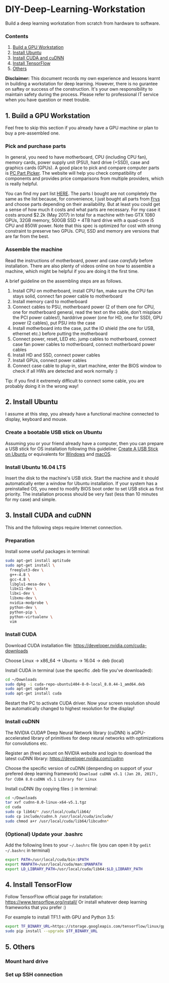 # DIY-Deep-Learning-Workstation
Build a deep learning workstation from scratch from hardware to software.

### Contents
1. [Build a GPU Workstation](#1-build-a-gpu-workstation)
2. [Install Ubuntu](#2-install-ubuntu)
3. [Install CUDA and cuDNN](#3-install-cuda-and-cudnn)
4. [Install TensorFlow](#4-install-tensorflow)
5. [Others](#5-others)

**Disclaimer:** This document records my own experience and lessons learnt in building a workstation for deep learning. However, there is no gurantee on saftey or success of the construction. It's your own responsibility to maintain safety during the process. Please refer to professional IT service when you have question or meet trouble.

## 1. Build a GPU Workstation
Feel free to skip this section if you already have a GPU machine or plan to buy a pre-assembled one.

### Pick and purchase parts
In general, you need to have motherboard, CPU (including CPU fan), memory cards, power supply unit (PSU), hard drive (+SSD), case and graphics cards (GPUs). A good place to pick and compare computer parts is <a href="https://pcpartpicker.com" target="_blank">PC Part Picker</a>. The website will help you check compatibility of components and provides price comparisons from multiple providers, which is really helpful.

You can find my part list <a href="https://pcpartpicker.com/list/LbT7Fd" target="_blank">HERE</a>. The parts I bought are not completely the same as the list because, for convenience, I just bought all parts from <a href="http://www.frys.com" target="_blank">Frys</a> and choose parts depending on their availability. But at least you could get a sense of how much it costs and what parts are necessary. For my case it costs around $2.2k (May 2017) in total for a machine with two GTX 1080 GPUs, 32GB memory, 500GB SSD + 4TB hard drive with a quad-core i5 CPU and 850W power. Note that this spec is optimized for cost with strong constraint to preserve two GPUs. CPU, SSD and memory are versions that are far from the best.

### Assemble the machine
Read the instructions of motherboard, power and case *carefully* before installation. There are also plenty of videos online on how to assemble a machine, which might be helpful if you are doing it the first time.

A brief guideline on the assembling steps are as follows.
1. Install CPU on motherboard, install CPU fan, make sure the CPU fan stays solid, connect fan power cable to motherboard
2. Install memory card to motherboard
3. Connect cables to PSU, motherboard power (2 of them one for CPU, one for motherboard general, read the text on the cable, don’t misplace the PCI power cables!), harddrive power (one for HD, one for SSD), GPU power (2 cables), put PSU into the case
4. Install motherboard into the case, put the IO shield (the one for USB, ethernet etc.) before putting the motherboard
5. Connect power, reset, LED etc. jump cables to motherboard, connect case fan power cables to motherboard, connect motherboard power cables
6. Install HD and SSD, connect power cables
7. Install GPUs, connect power cables
8. Connect case cable to plug-in, start machine, enter the BIOS window to check if all HWs are detected and work normally :)

Tip:  if you find it extremely difficult to connect some cable, you are probably doing it in the wrong way!

## 2. Install Ubuntu
I assume at this step, you already have a functional machine connected to display, keyboard and mouse.

### Create a bootable USB stick on Ubuntu
Assuming you or your friend already have a computer, then you can prepare a USB stick for OS installation following this guideline: <a href="https://www.ubuntu.com/download/desktop/create-a-usb-stick-on-ubuntu" target="_blank">Create A USB Stick on Ubuntu</a> or equivalents for <a href="https://www.ubuntu.com/download/desktop/create-a-usb-stick-on-windows" target="_blank">Windows</a> and <a href="https://www.ubuntu.com/download/desktop/create-a-usb-stick-on-macos" target="_blank">macOS</a>.

### Install Ubuntu 16.04 LTS
Insert the disk to the machine's USB stick. Start the machine and it should automatically enter a window for Ubuntu installation. If your system has a preinstalled OS, you need to modify BIOS boot order to set USB stick as first priority. The installation process should be very fast (less than 10 minutes for my case) and simple.

## 3. Install CUDA and cuDNN
This and the following steps require Internet connection.

### Preparation

Install some useful packages in terminal:
``` bash
sudo apt-get install aptitude
sudo apt-get install \
  freeglut3-dev \
  g++-4.8 \
  gcc-4.8 \
  libglu1-mesa-dev \ 
  libx11-dev \
  libxi-dev \
  libxmu-dev \
  nvidia-modprobe \
  python-dev \
  python-pip \
  python-virtualenv \
  vim
```


### Install CUDA

Download CUDA installation file: https://developer.nvidia.com/cuda-downloads

Choose Linux -> x86_64 -> Ubuntu -> 16.04 -> deb (local) 

Install CUDA in terminal (use the specific .deb file you've downloaded):
``` bash
cd ~/Downloads
sudo dpkg -i cuda-repo-ubuntu1404-8-0-local_8.0.44-1_amd64.deb
sudo apt-get update
sudo apt-get install cuda
```

Restart the PC to activate CUDA driver. Now your screen resolution should be automatically changed to highest resolution for the display!

### Install cuDNN

The NVIDIA CUDA® Deep Neural Network library (cuDNN) is aGPU-accelerated library of primitives for deep neural networks with optimizations for convolutions etc.

Register an (free) acount on NVIDIA website and login to download the latest cuDNN library: https://developer.nvidia.com/cudnn

Choose the specific version of cuDNN (denpending on support of your prefered deep learning framework)
`Download cuDNN v5.1 (Jan 20, 2017), for CUDA 8.0`
`cuDNN v5.1 Library for Linux`

Install cuDNN (by copying files :) in terminal:
```bash
cd ~/Downloads
tar xvf cudnn-8.0-linux-x64-v5.1.tgz
cd cuda
sudo cp lib64/* /usr/local/cuda/lib64/
sudo cp include/cudnn.h /usr/local/cuda/include/
sudo chmod a+r /usr/local/cuda/lib64/libcudnn*
```

### (Optional) Update your .bashrc

Add the following lines to your `~/.bashrc` file (you can open it by `gedit ~/.bashrc` in terminal)
```bash
export PATH=/usr/local/cuda/bin:$PATH
export MANPATH=/usr/local/cuda/man:$MANPATH
export LD_LIBRARY_PATH=/usr/local/cuda/lib64:$LD_LIBRARY_PATH
```

## 4. Install TensorFlow
Follow TensorFlow official page for installation: https://www.tensorflow.org/install/
Or install whatever deep learning frameworks that you prefer :)

For example to install TF1.1 with GPU and Python 3.5:
```bash
export TF_BINARY_URL=https://storage.googleapis.com/tensorflow/linux/gpu/tensorflow_gpu-1.1.0-cp35-cp35m-linux_x86_64.whl
sudo pip install --upgrade $TF_BINARY_URL
```

## 5. Others
### Mount hard drive
### Set up SSH connection
